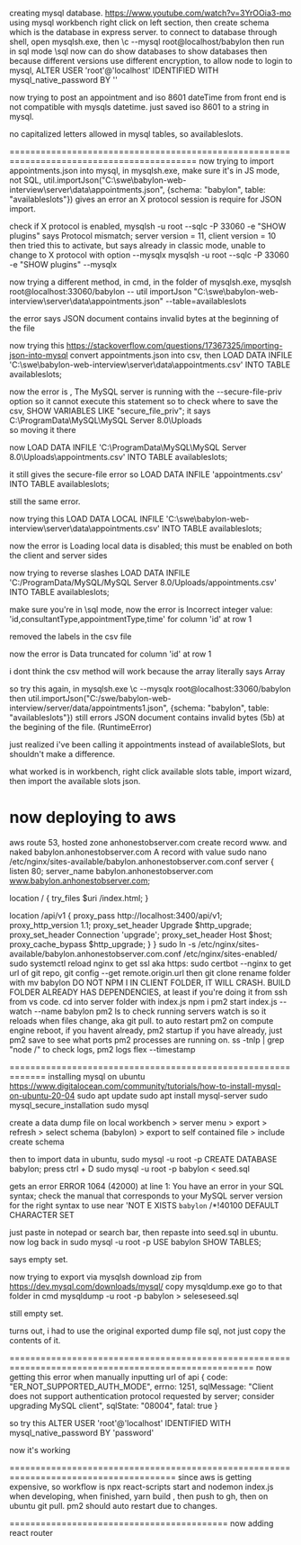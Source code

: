 creating mysql database.
https://www.youtube.com/watch?v=3YrOOia3-mo
using mysql workbench
right click on left section, then create schema which is the database in express server.
to connect to database through shell, open mysqlsh.exe, then
\c --mysql root@localhost/babylon
then run in sql mode
\sql
now can do
show databases
to show databases
then because different versions use different encryption, to allow node to login to mysql,
ALTER USER 'root'@'localhost' IDENTIFIED WITH mysql_native_password BY '<password>'

now trying to post an appointment and iso 8601 dateTime from front end is not compatible with mysqls datetime.
just saved iso 8601 to a string in mysql.

no capitalized letters allowed in mysql tables, so availableslots.

==========================================================================================
now trying to import appointments.json into mysql, in mysqlsh.exe, make sure it's in JS mode, not SQL,
util.importJson("C:\swe\babylon-web-interview\server\data\appointments.json", {schema: "babylon", table: "availableslots"})
gives an error an X protocol session is require for JSON import.

check if X protocol is enabled,
mysqlsh -u root --sqlc -P 33060 -e "SHOW plugins"
says
Protocol mismatch; server version = 11, client version = 10
then tried this to activate, but says already in classic mode, unable to change to X protocol with option --mysqlx
mysqlsh -u root --sqlc -P 33060 -e "SHOW plugins" --mysqlx

now trying a different method, in cmd, in the folder of mysqlsh.exe,
mysqlsh root@localhost:33060/babylon -- util importJson "C:\swe\babylon-web-interview\server\data\appointments.json" --table=availableslots

the error says JSON document contains invalid bytes at the beginning of the file

now trying this
https://stackoverflow.com/questions/17367325/importing-json-into-mysql
convert appointments.json into csv, then
LOAD DATA INFILE 'C:\swe\babylon-web-interview\server\data\appointments.csv' INTO TABLE availableslots;

now the error is ,
The MySQL server is running with the --secure-file-priv option so it cannot execute this statement
so to check where to save the csv,
SHOW VARIABLES LIKE "secure_file_priv";
it says
C:\ProgramData\MySQL\MySQL Server 8.0\Uploads\
so moving it there

now
LOAD DATA INFILE 'C:\ProgramData\MySQL\MySQL Server 8.0\Uploads\appointments.csv' INTO TABLE availableslots;

it still gives the secure-file error so
LOAD DATA INFILE 'appointments.csv' INTO TABLE availableslots;

still the same error.

now trying this
LOAD DATA LOCAL INFILE 'C:\swe\babylon-web-interview\server\data\appointments.csv' INTO TABLE availableslots;

now the error is
Loading local data is disabled; this must be enabled on both the client and server sides

now trying to reverse slashes
LOAD DATA INFILE 'C:/ProgramData/MySQL/MySQL Server 8.0/Uploads/appointments.csv' INTO TABLE availableslots;

make sure you're in \sql mode,
now the error is Incorrect integer value: 'id,consultantType,appointmentType,time' for column 'id' at row 1

removed the labels in the csv file

now the error is
Data truncated for column 'id' at row 1

i dont think the csv method will work because the array literally says Array

so try this again, in mysqlsh.exe
\c --mysqlx root@localhost:33060/babylon
then
util.importJson("C:/swe/babylon-web-interview/server/data/appointments1.json", {schema: "babylon", table: "availableslots"})
still errors
JSON document contains invalid bytes (5b) at the begining of the file. (RuntimeError)

just realized i've been calling it appointments instead of availableSlots, but shouldn't make a difference.

what worked is in workbench, right click available slots table, import wizard, then import the available slots json.

# now deploying to aws

aws route 53, hosted zone anhonestobserver.com create record www. and naked babylon.anhonestobserver.com A record with value <ip address>
sudo nano /etc/nginx/sites-available/babylon.anhonestobserver.com.conf
server {
listen 80;
server_name babylon.anhonestobserver.com www.babylon.anhonestobserver.com;

location / {
try_files $uri /index.html;
}

location /api/v1 {
proxy_pass http://localhost:3400/api/v1;
proxy_http_version 1.1;
proxy_set_header Upgrade $http_upgrade;
proxy_set_header Connection 'upgrade';
proxy_set_header Host $host;
proxy_cache_bypass $http_upgrade;
}
}
sudo ln -s /etc/nginx/sites-available/babylon.anhonestobserver.com.conf /etc/nginx/sites-enabled/
sudo systemctl reload nginx
to get ssl aka https:
sudo certbot --nginx
to get url of git repo,
git config --get remote.origin.url
then
git clone <url of git repo>
rename folder with
mv <folder> babylon
DO NOT NPM I IN CLIENT FOLDER, IT WILL CRASH. BUILD FOLDER ALREADY HAS DEPENDENCIES, at least if you're doing it from ssh from vs code.
cd into server folder with index.js
npm i
pm2 start index.js --watch --name babylon
pm2 ls to check running servers
watch is so it reloads when files change, aka git pull.
to auto restart pm2 on compute engine reboot, if you havent already,
pm2 startup
if you have already, just
pm2 save
to see what ports pm2 processes are running on.
ss -tnlp | grep "node /"
to check logs,
pm2 logs flex --timestamp

=============================================================
installing mysql on ubuntu
https://www.digitalocean.com/community/tutorials/how-to-install-mysql-on-ubuntu-20-04
sudo apt update
sudo apt install mysql-server
sudo mysql_secure_installation
sudo mysql

create a data dump file on local workbench > server menu > export > refresh > select schema (babylon) > export to self contained file > include create schema

then to import data
in ubuntu,
sudo mysql -u root -p
CREATE DATABASE babylon;
press ctrl + D
sudo mysql -u root -p babylon < seed.sql

gets an error
ERROR 1064 (42000) at line 1: You have an error in your SQL syntax; check the manual
that corresponds to your MySQL server version for the right syntax to use near 'NOT E
XISTS `babylon` /\*!40100 DEFAULT CHARACTER SET

just paste in notepad or search bar, then repaste into seed.sql in ubuntu.
now log back in
sudo mysql -u root -p
USE babylon
SHOW TABLES;

says empty set.

now trying to export via mysqlsh
download zip from https://dev.mysql.com/downloads/mysql/
copy mysqldump.exe
go to that folder in cmd
mysqldump -u root -p babylon > seleseseed.sql

still empty set.

turns out, i had to use the original exported dump file sql, not just copy the contents of it.


=====================================================================================================
now getting this error when manually inputting url of api
{
code: "ER_NOT_SUPPORTED_AUTH_MODE",
errno: 1251,
sqlMessage: "Client does not support authentication protocol requested by server; consider upgrading MySQL client",
sqlState: "08004",
fatal: true
}

so try this
ALTER USER 'root'@'localhost' IDENTIFIED WITH mysql_native_password BY 'password'

now it's working

======================================================================================
since aws is getting expensive, so workflow is 
npx react-scripts start
and 
nodemon index.js
when developing, when finished,
yarn build
, then push to gh, then on ubuntu git pull. 
pm2 should auto restart due to changes.


==========================================
now adding react router
